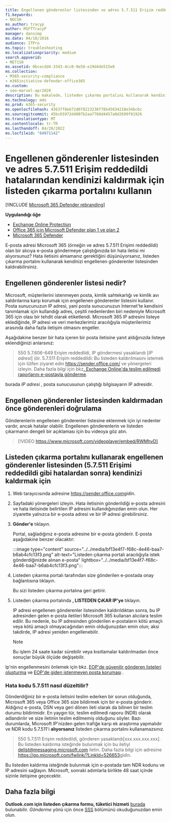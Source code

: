 ```yaml
---
title: Engellenen gönderenler listesinden ve adres 5.7.511 Erişim reddedildi hatalarından kendinizi kaldırın
f1.keywords:
- NOCSH
ms.author: tracyp
author: MSFTTracyP
manager: dansimp
ms.date: 04/18/2016
audience: ITPro
ms.topic: troubleshooting
ms.localizationpriority: medium
search.appverid:
- MET150
ms.assetid: 0bcecdd4-3343-4cc0-9e58-e19d4de515e8
ms.collection:
- M365-security-compliance
- m365initiative-defender-office365
ms.custom:
- seo-marvel-apr2020
description: Bu makalede, listeden çıkarma portalını kullanarak kendinizi engellenen Microsoft 365 gönderenler listesinden kaldırmayı öğreneceksiniz. Bu, 5.7.511 Erişim reddedildi hatalarıyla ilgili en iyi yanıttır.
ms.technology: mdo
ms.prod: m365-security
ms.openlocfilehash: 43637f8eb72d078223236f78b45034218e34bcbc
ms.sourcegitcommit: 45bc65972d4007b2aa7760d4457a0d2699f81926
ms.translationtype: MT
ms.contentlocale: tr-TR
ms.lasthandoff: 04/20/2022
ms.locfileid: "64971142"
---
```

# <a name="use-the-delist-portal-to-remove-yourself-from-the-blocked-senders-list-and-address-57511-access-denied-errors"></a>Engellenen gönderenler listesinden ve adres 5.7.511 Erişim reddedildi hatalarından kendinizi kaldırmak için listeden çıkarma portalını kullanın

[!INCLUDE [Microsoft 365 Defender rebranding](../includes/microsoft-defender-for-office.md)]

**Uygulandığı öğe**
- [Exchange Online Protection](exchange-online-protection-overview.md)
- [Office 365 için Microsoft Defender plan 1 ve plan 2](defender-for-office-365.md)
- [Microsoft 365 Defender](../defender/microsoft-365-defender.md)

E-posta adresi Microsoft 365 (örneğin ve adres 5.7.511 Erişimi reddedildi) olan bir alıcıya e-posta göndermeye çalıştığınızda bir hata iletisi mi alıyorsunuz? Hata iletisini almamanız gerektiğini düşünüyorsanız, listeden çıkarma portalını kullanarak kendinizi engellenen gönderenler listesinden kaldırabilirsiniz.

## <a name="what-is-the-blocked-senders-list"></a>Engellenen gönderenler listesi nedir?

Microsoft, müşterilerini istenmeyen posta, kimlik sahtekarlığı ve kimlik avı saldırılarına karşı korumak için engellenen gönderenler listesini kullanır. Posta sunucunuzun IP adresi, yani posta sunucunuzun İnternet'te kendisini tanımlamak için kullandığı adres, çeşitli nedenlerden biri nedeniyle Microsoft 365 için olası bir tehdit olarak etiketlendi. Microsoft 365 IP adresini listeye eklediğinde, IP adresi ve veri merkezlerimiz aracılığıyla müşterilerimiz arasında daha fazla iletişim olmasını engeller.

Aşağıdakine benzer bir hata içeren bir posta iletisine yanıt aldığınızda listeye eklendiğinizi anlarsınız:

> 550 5.7.606-649 Erişim reddedildi, IP göndermesi yasaklandı [_IP adresi_] (ör. 5.7.511 Erişim reddedildi: Bu listeden kaldırılmasını istemek için lütfen ziyaret edin <https://sender.office.com/> ve yönergeleri izleyin. Daha fazla bilgi için bkz[. Exchange Online'da teslim edilmedi raporlarını e-postayla gönderme](/Exchange/mail-flow-best-practices/non-delivery-reports-in-exchange-online/non-delivery-reports-in-exchange-online).

burada  _IP adresi_ , posta sunucusunun çalıştığı bilgisayarın IP adresidir.

## <a name="verify-senders-before-removing-them-from-the-blocked-senders-list"></a>Engellenen gönderenler listesinden kaldırmadan önce gönderenleri doğrulama

Gönderenlerin engellenen gönderenler listesine eklenmek için iyi nedenler vardır, ancak hatalar olabilir. Engellenen gönderenlerin ve listeden çıkarmanın dengeli bir açıklaması için bu videoya göz atın.
<p>

> [!VIDEO https://www.microsoft.com/videoplayer/embed/RWMhvD]

## <a name="to-use-delist-portal-to-remove-yourself-from-the-blocked-senders-list-after-errors-like-57511-access-denied"></a>Listeden çıkarma portalını kullanarak engellenen gönderenler listesinden (5.7.511 Erişimi reddedildi gibi hatalardan sonra) kendinizi kaldırmak için

1. Web tarayıcısında adresine <https://sender.office.com>gidin.

2. Sayfadaki yönergeleri izleyin. Hata iletisinin gönderildiği e-posta adresini ve hata iletisinde belirtilen IP adresini kullandığınızdan emin olun. Her ziyarette yalnızca bir e-posta adresi ve bir IP adresi girebilirsiniz.

3. **Gönder'e** tıklayın.

    Portal, sağladığınız e-posta adresine bir e-posta gönderir. E-posta aşağıdakine benzer olacaktır:

    :::image type="content" source="../../media/bf13e4f7-f68c-4e46-baa7-b6ab4cfc13f3.png" alt-text="Listeden çıkarma portalı aracılığıyla istek gönderdiğinizde alınan e-posta" lightbox="../../media/bf13e4f7-f68c-4e46-baa7-b6ab4cfc13f3.png":::

4. Listeden çıkarma portalı tarafından size gönderilen e-postada onay bağlantısına tıklayın.

    Bu sizi listeden çıkarma portalına geri getirir.

5. Listeden çıkarma portalında **, LISTEDEN ÇıKAR IP'ye** tıklayın.

    IP adresi engellenen gönderenler listesinden kaldırıldıktan sonra, bu IP adresinden gelen e-posta iletileri Microsoft 365 kullanan alıcılara teslim edilir. Bu nedenle, bu IP adresinden gönderilen e-postaların kötü amaçlı veya kötü amaçlı olmayacağından emin olduğunuzdan emin olun; aksi takdirde, IP adresi yeniden engellenebilir.

    > [!NOTE]
    > Bu işlem 24 saate kadar sürebilir veya kısıtlamalar kaldırılmadan önce sonuçlar büyük ölçüde değişebilir.

Ip'nin engellenmesini önlemek için bkz. [EOP'de güvenilir gönderen listeleri oluşturma](create-safe-sender-lists-in-office-365.md) ve [EOP'de giden istenmeyen posta koruması](outbound-spam-controls.md) .

### <a name="how-do-fix-error-code-57511"></a>Hata kodu 5.7.511 nasıl düzeltilir?

Gönderdiğiniz bir e-posta iletisini teslim ederken bir sorun olduğunda, Microsoft 365 veya Office 365 size bildirmek için bir e-posta gönderir. Aldığınız e-posta, DSN veya geri dönen ileti olarak da bilinen bir teslim durumu bildirimidir. En yaygın tür, teslim edilmedi raporu (NDR) olarak adlandırılır ve size iletinin teslim edilmemiş olduğunu söyler. Bazı durumlarda, Microsoft IP'nizden gelen trafiğe karşı ek araştırma yapmalıdır ve NDR kodu 5.7.511'i **alıyorsanız** listeden çıkarma portalını kullanamazsınız.

> 550 5.7.511 Erişim reddedildi, gönderen yasaklandı[xxx.xxx.xxx.xxx]. Bu listeden kaldırma isteğinde bulunmak için bu iletiyi delist@messaging.microsoft.com iletin. Daha fazla bilgi için adresine <https://go.microsoft.com/fwlink/?LinkId=526653>gidin.

Bu listeden kaldırma isteğinde bulunmak için e-postada tam NDR kodunu ve IP adresini sağlayın. Microsoft, sonraki adımlarla birlikte 48 saat içinde sizinle iletişime geçecektir.

## <a name="more-information"></a>Daha fazla bilgi

**Outlook.com için listeden çıkarma formu, tüketici hizmeti** [burada](https://support.microsoft.com/supportrequestform/8ad563e3-288e-2a61-8122-3ba03d6b8d75) bulunabilir. _Gönderme_ yönü için önce [SSS](https://sendersupport.olc.protection.outlook.com/pm/troubleshooting.aspx) bölümünü okuduğunuzdan emin olun.
